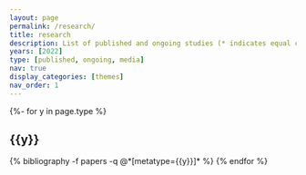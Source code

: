```yaml
---
layout: page
permalink: /research/
title: research
description: List of published and ongoing studies (* indicates equal contributions)
years: [2022]
type: [published, ongoing, media]
nav: true
display_categories: [themes]
nav_order: 1
---
```

<!-- _pages/publications.md -->
<div class="publications">

{%- for y in page.type %}
  <h2 class="year">{{y}}</h2>
  {% bibliography -f papers -q @*[metatype={{y}}]* %}
{% endfor %}

</div>